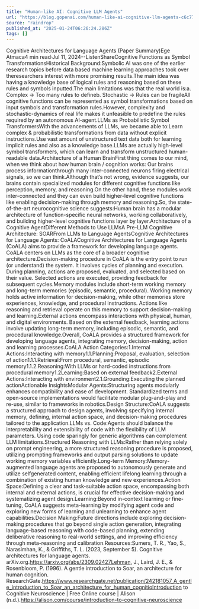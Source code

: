 ```yaml
---
title: "Human-like AI: Cognitive LLM Agents"
url: "https://blog.gopenai.com/human-like-ai-cognitive-llm-agents-c6c771c4dbc1"
source: "raindrop"
published_at: "2025-01-24T06:26:24.286Z"
tags: []
---
```


Cognitive Architectures for Language Agents (Paper Summary)Ege Atmaca4 min read·Jul 11, 2024--ListenShareCognitive Functions as Symbol TransformationsHistorical Background:Symbolic AI was one of the earlier research topics before data based machine learning approaches took over theresearchers interest with more promising results.The main idea was having a knowledge base of logical rules and reasoning based on these rules and symbols inputted.The main limitations was that the real world is:a. Complex → Too many rules to defineb. Stochastic → Rules can be fragileAll cognitive functions can be represented as symbol transformations based on input symbols and transformation rules.However, complexity and stochastic-dynamics of real life makes it unfeasible to predefine the rules required by an autonomous AI-agent.LLMs as Probabilistic Symbol TransformersWith the advancements of LLMs, we became able to:Learn complex & probabilistic transformations from data without explicit instructions.Use vast amount of unstructured text data both for learning implicit rules and also as a knowledge base.LLMs are actually high-level symbol transformers, which can learn and transform unstructured human-readable data.Architecture of a Human BrainFirst thing comes to our mind, when we think about how human brain / cognition works: Our brains process informationthrough many inter-connected neurons firing electrical signals, so we can think.Although that’s not wrong, evidence suggests, our brains contain specialized modules for different cognitive functions like perception, memory, and reasoning.On the other hand, these modules work inter-connected and they can even build higher-level cognitive functions like enabling decision-making through memory and reasoning.So, the state-of-the-art neurocognitive science suggests:Human brain has a modular architecture of function-specific neural networks, working collaboratively, and building higher-level cognitive functions layer by layer.Architecture of a Cognitive AgentDifferent Methods to Use LLMsA Pre-LLM Cognitive Architecture: SOARFrom LLMs to Language AgentsCognitive Architectures for Language Agents: CoALACognitive Architectures for Language Agents (CoALA) aims to provide a framework for developing language agents. CoALA centers on LLMs as the core of a broader cognitive architecture.Decision-making procedure in CoALA is the entry point to run (or understand) the system. It involves cycles of planning and execution. During planning, actions are proposed, evaluated, and selected based on their value. Selected actions are executed, providing feedback for subsequent cycles.Memory modules include short-term working memory and long-term memories (episodic, semantic, procedural). Working memory holds active information for decision-making, while other memories store experiences, knowledge, and procedural instructions. Actions like reasoning and retrieval operate on this memory to support decision-making and learning.External actions encompass interactions with physical, human, and digital environments. Based on the external feedback, learning actions involve updating long-term memory, including episodic, semantic, and procedural knowledge.Overall, CoALA provides a structured framework for developing language agents, integrating memory, decision-making, action and learning processes.CoALA Action Categories:1.Internal Actions:Interacting with memory1.1.Planning:Proposal, evaluation, selection of action1.1.1.Retrieval:From procedural, semantic, episodic memory1.1.2.Reasoning:With LLMs or hard-coded instructions from procedural memory1.2Learning:Based on external feedback2.External Actions:Interacting with environment2.1.Grounding:Executing the planned actionActionable InsightsModular Agents:Structuring agents modularly enhances compatibility and ease of development. Standardized terms and open-source implementations would facilitate modular plug-and-play and re-use, similar to frameworks in robotics.Design Structure:CoALA suggests a structured approach to design agents, involving specifying internal memory, defining, internal action space, and decision-making procedures tailored to the application.LLMs vs. Code:Agents should balance the interpretability and extensibility of code with the flexibility of LLM parameters. Using code sparingly for generic algorithms can complement LLM limitations.Structured Reasoning with LLMs:Rather than relying solely on prompt engineering, a more structured reasoning procedure is proposed, utilizing prompting frameworks and output parsing solutions to update working memory variables efficiently.Long-term Memory:Memory-augmented language agents are proposed to autonomously generate and utilize selfgenerated content, enabling efficient lifelong learning through a combination of existing human knowledge and new experiences.Action Space:Defining a clear and task-suitable action space, encompassing both internal and external actions, is crucial for effective decision-making and systematizing agent design.Learning:Beyond in-context learning or fine-tuning, CoALA suggests meta-learning by modifying agent code and exploring new forms of learning and unlearning to enhance agent capabilities.Decision Making:Future directions include exploring decision-making procedures that go beyond single action generation, integrating language-based reasoning with code-based planning, extending deliberative reasoning to real-world settings, and improving efficiency through meta-reasoning and calibration.Resources:Sumers, T. R., Yao, S., Narasimhan, K., & Griffiths, T. L. (2023, September 5). Cognitive architectures for language agents. arXiv.org.https://arxiv.org/abs/2309.02427Lehman, J., Laird, J. E., & Rosenbloom, P. (1996). A gentle introduction to Soar, an architecture for human cognition. ResearchGate.https://www.researchgate.net/publication/242181057_A_gentle_introduction_to_Soar_an_architecture_for_human_cognitioIntroduction to Cognitive Neuroscience | Free Online course | Alison (n.d.).https://alison.com/course/introduction-to-cognitive-neuroscience